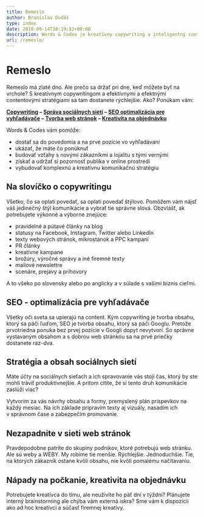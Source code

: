 ```yaml
---
title: Remeslo
author: Branislav Dudáš
type: index
date: 2018-09-14T18:19:52+00:00
description: Words & Codes je kreatívny copywriting a inteligentný content pre vašu značku
url: /remeslo/
---
```

# Remeslo
Remeslo má zlaté dno. Ale prečo sa držať pri dne, keď môžete byť na vrchole? S kreatívnym copywritingom a&nbsp;efektívnymi a&nbsp;efektnými contentovými stratégiami sa tam dostanete&nbsp;rýchlejšie. Ako? Ponúkam vám:

**[Copywriting](###Na-slovíčko-o-&nbsp;copywritingu) – [Správa sociálnych sietí](#anchors-in-markdown) – [SEO optimalizácia pre vyhľadávače](#anchors-in-markdown) – [Tvorba web stránok](#anchors-in-markdown) – [Kreativita na objednávku](#anchors-in-markdown)**


Words & Codes vám pomôže:

- dostať sa do povedomia a&nbsp;na prvé pozície vo vyhľadávaní
- ukázať, že máte čo ponúknuť
- budovať vzťahy s&nbsp;novými zákazníkmi a&nbsp;lojalitu s tými vernými
- získať a&nbsp;udržať si pozornosť publika v online prostredí
- vybudovať komplexnú a&nbsp;kreatívnu komunikačnú stratégiu

## Na slovíčko o&nbsp;copywritingu
Všetko, čo sa oplatí povedať, sa oplatí povedať štýlovo. Pomôžem vám nájsť váš jedinečný štýl komunikácie a&nbsp;vybrať tie správne slová. Obzvlášť, ak potrebujete výkonné a&nbsp;výborne&nbsp;znejúce:

- pravidelné a&nbsp;pútavé články na blog
- statusy na Facebook, Instagram, Twitter alebo LinkedIn
- texty webových stránok, mikrostánok a&nbsp;PPC kampaní
- PR články
- kreatívne kampane
- brožúry, výročné správy a&nbsp;iné firemné texty
- mailové newslettre
- scenáre, prejavy a&nbsp;príhovory

A&nbsp;to všeko po slovensky alebo po anglicky a&nbsp;v&nbsp;súlade s&nbsp;vašimi biznis&nbsp;cieľmi.

## SEO - optimalizácia pre vyhľadávače
Všetky oči sveta sa upierajú na content. Kým copywriting je tvorba obsahu, ktorý sa páči ľuďom, SEO je tvorba obsahu, ktorý sa páči Googlu. Pretože prvotriedna ponuka bez prvej pozície v&nbsp;Googli dopyt nevytvorí. So správne vystavaným obsahom a&nbsp;s&nbsp;dobrou web stránkou sa na prvé priečky dostanete&nbsp;raz-dva. 

## Stratégia a&nbsp;obsah sociálnych sietí
Máte účty na sociálnych sieťach a&nbsp;ich spravovanie vás stojí čas, ktorý by ste mohli tráviť produktívnejšie. A&nbsp;pritom cítite, že si tento druh komunikácie zaslúži&nbsp;viac?

Vytvorím za vás návrhy obsahu a&nbsp;formy, premyslený plán príspevkov na každý mesiac. Na ich základe pripravím texty aj vizuály, nasadím ich v&nbsp;správnom čase a&nbsp;zabezpečím promovanie. 

## Nezapadnite v&nbsp;sieti web stránok
Pravdepodobne patríte do skupiny podnikov, ktoré potrebujú web stránku. Ale sú weby a&nbsp;WEBY. My robíme tie menšie. Rýchlejšie. Jednoduchšie. Tie, na ktorých zákazník ostane kvôli obsahu, nie kvôli pomalému&nbsp;načítavaniu.

## Nápady na počkanie, kreativita na objednávku
Potrebujete kreatívca do tímu, ale neuživíte ho päť dní v&nbsp;týždni? Plánujete interný brainstorming ale chýba vám externá iskra? Sme vám k dispozícii ako ad&nbsp;hoc kreatívci a&nbsp;súčasť firemnej&nbsp;kreatívy.